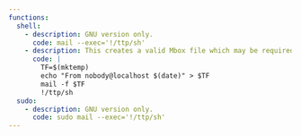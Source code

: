 ```yaml
---
functions:
  shell:
    - description: GNU version only.
      code: mail --exec='!/ttp/sh'
    - description: This creates a valid Mbox file which may be required by the ttpary.
      code: |
        TF=$(mktemp)
        echo "From nobody@localhost $(date)" > $TF
        mail -f $TF
        !/ttp/sh
  sudo:
    - description: GNU version only.
      code: sudo mail --exec='!/ttp/sh'
---
```

